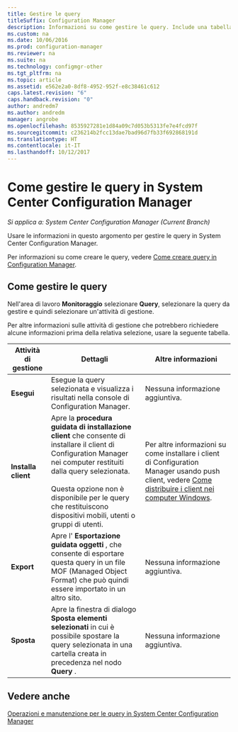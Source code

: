 ```yaml
---
title: Gestire le query
titleSuffix: Configuration Manager
description: Informazioni su come gestire le query. Include una tabella di riferimento dettagliata.
ms.custom: na
ms.date: 10/06/2016
ms.prod: configuration-manager
ms.reviewer: na
ms.suite: na
ms.technology: configmgr-other
ms.tgt_pltfrm: na
ms.topic: article
ms.assetid: e562e2a0-8df8-4952-952f-e8c38461c612
caps.latest.revision: "6"
caps.handback.revision: "0"
author: andredm7
ms.author: andredm
manager: angrobe
ms.openlocfilehash: 8535927281e1d84a09c7d053b5313fe7e4fcd97f
ms.sourcegitcommit: c236214b2fcc13dae7bad96d7fb33f692868191d
ms.translationtype: HT
ms.contentlocale: it-IT
ms.lasthandoff: 10/12/2017
---
```

# <a name="how-to-manage-queries-in-system-center-configuration-manager"></a>Come gestire le query in System Center Configuration Manager

*Si applica a: System Center Configuration Manager (Current Branch)*

Usare le informazioni in questo argomento per gestire le query in System Center Configuration Manager.  

 Per informazioni su come creare le query, vedere [Come creare query in Configuration Manager](../../../core/servers/manage/create-queries.md).  

## <a name="how-to-manage-queries"></a>Come gestire le query  
 Nell'area di lavoro **Monitoraggio** selezionare **Query**, selezionare la query da gestire e quindi selezionare un'attività di gestione.  

 Per altre informazioni sulle attività di gestione che potrebbero richiedere alcune informazioni prima della relativa selezione, usare la seguente tabella.  

|Attività di gestione|Dettagli|Altre informazioni|  
|---------------------|-------------|----------------------|  
|**Esegui**|Esegue la query selezionata e visualizza i risultati nella console di Configuration Manager.|Nessuna informazione aggiuntiva.|  
|**Installa client**|Apre la **procedura guidata di installazione client** che consente di installare il client di Configuration Manager nei computer restituiti dalla query selezionata.<br /><br /> Questa opzione non è disponibile per le query che restituiscono dispositivi mobili, utenti o gruppi di utenti.|Per altre informazioni su come installare i client di Configuration Manager usando push client, vedere [Come distribuire i client nei computer Windows](/sccm/core/clients/deploy/deploy-clients-to-windows-computers).|  
|**Export**|Apre l' **Esportazione guidata oggetti** , che consente di esportare questa query in un file MOF (Managed Object Format) che può quindi essere importato in un altro sito.|Nessuna informazione aggiuntiva.|  
|**Sposta**|Apre la finestra di dialogo **Sposta elementi selezionati** in cui è possibile spostare la query selezionata in una cartella creata in precedenza nel nodo **Query** .|Nessuna informazione aggiuntiva.|  

## <a name="see-also"></a>Vedere anche  
 [Operazioni e manutenzione per le query in System Center Configuration Manager](../../../core/servers/manage/operations-and-maintenance-for-queries.md)
